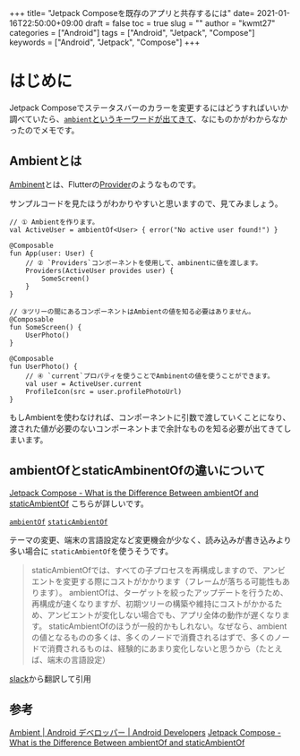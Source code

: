 
+++
title= "Jetpack Composeを既存のアプリと共存するには"
date= 2021-01-16T22:50:00+09:00
draft = false
toc = true
slug = ""
author = "kwmt27"
categories = ["Android"]
tags = ["Android", "Jetpack", "Compose"]
keywords = ["Android", "Jetpack", "Compose"]
+++

# はじめに

Jetpack Composeでステータスバーのカラーを変更するにはどうすればいいか調べていたら、[`ambient`というキーワードが出てきて](https://github.com/android/compose-samples/blob/main/Jetsnack/app/src/main/java/com/example/jetsnack/ui/utils/SystemUi.kt#L147)、なにものかがわからなかったのでメモです。

## Ambientとは

[Ambinent](https://developer.android.com/reference/kotlin/androidx/compose/runtime/Ambient)とは、Flutterの[Provider](https://pub.dev/packages/provider)のようなものです。

サンプルコードを見たほうがわかりやすいと思いますので、見てみましょう。

```
// ① Ambientを作ります。
val ActiveUser = ambientOf<User> { error("No active user found!") }

@Composable
fun App(user: User) {
    // ② `Providers`コンポーネントを使用して、ambinentに値を渡します。
    Providers(ActiveUser provides user) {
        SomeScreen()
    }
}

// ③ツリーの間にあるコンポーネントはAmbientの値を知る必要はありません。
@Composable
fun SomeScreen() {
    UserPhoto()
}

@Composable
fun UserPhoto() {
    // ④ `current`プロパティを使うことでAmbinentの値を使うことができます。
    val user = ActiveUser.current
    ProfileIcon(src = user.profilePhotoUrl)
}
```

もしAmbientを使わなければ、コンポーネントに引数で渡していくことになり、渡された値が必要のないコンポーネントまで余計なものを知る必要が出てきてしまいます。


## ambientOfとstaticAmbinentOfの違いについて

[Jetpack Compose - What is the Difference Between ambientOf and staticAmbientOf](https://lcdsmao.dev/jetpack-compose-what-is-the-difference-between-ambient-and-static-ambient/) こちらが詳しいです。

[`ambientOf`](https://developer.android.com/reference/kotlin/androidx/compose/runtime/package-summary#ambientof)
[`staticAmbientOf`](https://developer.android.com/reference/kotlin/androidx/compose/runtime/package-summary#staticambientof)

テーマの変更、端末の言語設定など変更機会が少なく、読み込みが書き込みより多い場合に `staticAmbientOf`を使うそうです。

> staticAmbientOfでは、すべての子プロセスを再構成しますので、アンビエントを変更する際にコストがかかります（フレームが落ちる可能性もあります）。 
> ambientOfは、ターゲットを絞ったアップデートを行うため、再構成が速くなりますが、初期ツリーの構築や維持にコストがかかるため、アンビエントが変化しない場合でも、アプリ全体の動作が遅くなります。 
> staticAmbientOfのほうが一般的かもしれない。なぜなら、ambientの値となるものの多くは、多くのノードで消費されるはずで、多くのノードで消費されるものは、経験的にあまり変化しないと思うから（たとえば、端末の言語設定）

[slack](https://kotlinlang.slack.com/archives/CJLTWPH7S/p1604408816280700?thread_ts=1604395068.273700&cid=CJLTWPH7S)から翻訳して引用

## 参考
[Ambient  |  Android デベロッパー  |  Android Developers](https://developer.android.com/reference/kotlin/androidx/compose/runtime/Ambient)
[Jetpack Compose - What is the Difference Between ambientOf and staticAmbientOf](https://lcdsmao.dev/jetpack-compose-what-is-the-difference-between-ambient-and-static-ambient/)